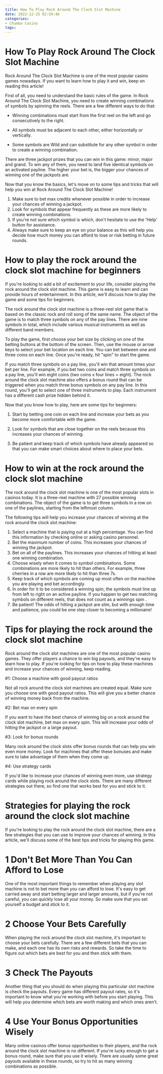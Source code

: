 ```yaml
---
title: How To Play Rock Around The Clock Slot Machine
date: 2022-12-25 02:59:46
categories:
- Chumba Casino
tags:
---
```



#  How To Play Rock Around The Clock Slot Machine

Rock Around The Clock Slot Machine is one of the most popular casino games nowadays. If you want to learn how to play it and win, keep on reading this article!

First of all, you need to understand the basic rules of the game. In Rock Around The Clock Slot Machine, you need to create winning combinations of symbols by spinning the reels. There are a few different ways to do that:

- Winning combinations must start from the first reel on the left and go consecutively to the right.

- All symbols must be adjacent to each other, either horizontally or vertically.

- Some symbols are Wild and can substitute for any other symbol in order to create a winning combination.

There are three jackpot prizes that you can win in this game: minor, major and grand. To win any of them, you need to land five identical symbols on an activated payline. The higher your bet is, the bigger your chances of winning one of the jackpots are.

Now that you know the basics, let's move on to some tips and tricks that will help you win at Rock Around The Clock Slot Machine!

1. Make sure to bet max credits whenever possible in order to increase your chances of winning a jackpot.
2. Look for symbols that appear frequently as these are more likely to create winning combinations.
3. If you're not sure which symbol is which, don't hesitate to use the 'Help' button for assistance.
4. Always make sure to keep an eye on your balance as this will help you decide how much money you can afford to lose or risk betting in future rounds.

#  How to play the rock around the clock slot machine for beginners

If you're looking to add a bit of excitement to your life, consider playing the rock around the clock slot machine. This game is easy to learn and can provide hours of entertainment. In this article, we'll discuss how to play the game and some tips for beginners.

The rock around the clock slot machine is a three-reel slot game that is based on the classic rock and roll song of the same name. The object of the game is to match three symbols on any of the pay lines. There are nine symbols in total, which include various musical instruments as well as different band members.

To play the game, first choose your bet size by clicking on one of the betting buttons at the bottom of the screen. Then, use the mouse or arrow keys to select your bet location on each line. You can bet between one and three coins on each line. Once you're ready, hit "spin" to start the game.

If you match three symbols on a pay line, you'll win that amount times your bet per line. For example, if you bet two coins and match three symbols on a pay line, you'll win eight coins (two coins x four lines = eight). The rock around the clock slot machine also offers a bonus round that can be triggered when you match three bonus symbols on any pay line. In this round, you'll get to select one of three instruments to play. Each instrument has a different cash prize hidden behind it.

Now that you know how to play, here are some tips for beginners:

1) Start by betting one coin on each line and increase your bets as you become more comfortable with the game.

2) Look for symbols that are close together on the reels because this increases your chances of winning.

3) Be patient and keep track of which symbols have already appeared so that you can make smart choices about where to place your bets.

#  How to win at the rock around the clock slot machine 
The rock around the clock slot machine is one of the most popular slots in casinos today. It is a three-reel machine with 27 possible winning combinations. The object of the game is to get three symbols in a row on one of the paylines, starting from the leftmost column.

The following tips will help you increase your chances of winning at the rock around the clock slot machine:

1. Select a machine that is paying out at a high percentage. You can find this information by checking online or asking casino personnel.
2. Bet the maximum number of coins. This increases your chances of winning the jackpot.
3. Bet on all of the paylines. This increases your chances of hitting at least one winning combination.
4. Choose wisely when it comes to symbol combinations. Some combinations are more likely to hit than others. For example, three cherries in a row are more likely to hit than three 7s.
5. Keep track of which symbols are coming up most often on the machine you are playing and bet accordingly.
6. In order for it to be considered a winning spin, the symbols must line up from left to right on an active payline. If you happen to get two matching symbols on different reels, that does not count as a winnings spin . 
7. Be patient! The odds of hitting a jackpot are slim, but with enough time and patience, you could be one step closer to becoming a millionaire!

#  Tips for playing the rock around the clock slot machine

Rock around the clock slot machines are one of the most popular casino games. They offer players a chance to win big payouts, and they're easy to learn how to play. If you're looking for tips on how to play these machines and increase your chances of winning, keep reading.

#1: Choose a machine with good payout ratios

Not all rock around the clock slot machines are created equal. Make sure you choose one with good payout ratios. This will give you a better chance of winning money back from the machine.

#2: Bet max on every spin

If you want to have the best chance of winning big on a rock around the clock slot machine, bet max on every spin. This will increase your odds of hitting the jackpot or a large payout.

#3: Look for bonus rounds

Many rock around the clock slots offer bonus rounds that can help you win even more money. Look for machines that offer these bonuses and make sure to take advantage of them when they come up.

#4: Use strategy cards

If you'd like to increase your chances of winning even more, use strategy cards while playing rock around the clock slots. There are many different strategies out there, so find one that works best for you and stick to it.

#  Strategies for playing the rock around the clock slot machine

If you're looking to play the rock around the clock slot machine, there are a few strategies that you can use to improve your chances of winning. In this article, we'll discuss some of the best tips and tricks for playing this game.

# 1 Don't Bet More Than You Can Afford to Lose

One of the most important things to remember when playing any slot machine is not to bet more than you can afford to lose. It's easy to get carried away and start betting larger and larger amounts, but if you're not careful, you can quickly lose all your money. So make sure that you set yourself a budget and stick to it.

# 2 Choose Your Bets Carefully

When playing the rock around the clock slot machine, it's important to choose your bets carefully. There are a few different bets that you can make, and each one has its own risks and rewards. So take the time to figure out which bets are best for you and then stick with them.

# 3 Check The Payouts

Another thing that you should do when playing this particular slot machine is check the payouts. Every game has different payout rates, so it's important to know what you're working with before you start playing. This will help you determine which bets are worth making and which ones aren't.

# 4 Use Your Bonus Opportunities Wisely

Many online casinos offer bonus opportunities to their players, and the rock around the clock slot machine is no different. If you're lucky enough to get a bonus round, make sure that you use it wisely. There are usually some great payouts available in these rounds, so try to hit as many winning combinations as possible.